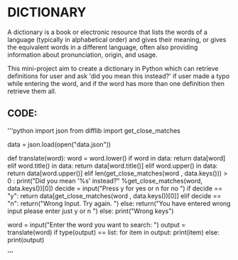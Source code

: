 # DICTIONARY

A dictionary is a book or electronic resource that lists the words of a language (typically in alphabetical order) and gives their meaning, or gives the equivalent words in a different language, often also providing information about pronunciation, origin, and usage.

This mini-project aim to create a dictionary in Python which can retrieve definitions for user and ask 'did you mean this instead?' if user made a typo while entering the word, and if the word has more than one definition then retrieve them all.

## CODE:

'''python
import json
from difflib import get_close_matches

data = json.load(open("data.json"))

def translate(word):
    word = word.lower()
    if word in data:
        return data[word]
    elif word.title() in data:
        return data[word.title()]
    elif word.upper() in data:
        return data[word.upper()]
    elif len(get_close_matches(word , data.keys())) > 0 :
        print("Did you mean '%s' instead?" %get_close_matches(word, data.keys())[0])
        decide = input("Press y for yes or n for no ")
        if decide == "y":
            return data[get_close_matches(word , data.keys())[0]]
        elif decide == "n":
            return("Wrong Input. Try again. ")
        else:
            return("You have entered wrong input please enter just y or n ")
    else:
        print("Wrong keys")

word = input("Enter the word you want to search: ")
output = translate(word)
if type(output) == list:
    for item in output:
        print(item)
else:
    print(output)

'''
